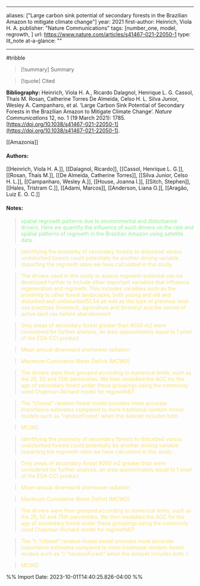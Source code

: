 
---
aliases: ["Large carbon sink potential of secondary forests in the Brazilian Amazon to mitigate climate change"] 
year: 2021 
first-author: Heinrich, Viola H. A.
publisher: "Nature Communications" 
tags: [number_one, model, regrowth, ]
url: https://www.nature.com/articles/s41467-021-22050-1 
type: lit_note
at-a-glance: ""

--- 
#tribble
>[!summary] Summary

>[!quote] Cited

**Bibliography:** Heinrich, Viola H. A., Ricardo Dalagnol, Henrique L. G. Cassol, Thais M. Rosan, Catherine Torres De Almeida, Celso H. L. Silva Junior, Wesley A. Campanharo, et al. ‘Large Carbon Sink Potential of Secondary Forests in the Brazilian Amazon to Mitigate Climate Change’. _Nature Communications_ 12, no. 1 (19 March 2021): 1785. [https://doi.org/10.1038/s41467-021-22050-1](https://doi.org/10.1038/s41467-021-22050-1). 

  [[Amazonia]] 
#### Authors:
[[Heinrich, Viola H. A.]], [[Dalagnol, Ricardo]], [[Cassol, Henrique L. G.]], [[Rosan, Thais M.]], [[De Almeida, Catherine Torres]], [[Silva Junior, Celso H. L.]], [[Campanharo, Wesley A.]], [[House, Joanna I.]], [[Sitch, Stephen]], [[Hales, Tristram C.]], [[Adami, Marcos]], [[Anderson, Liana O.]], [[Aragão, Luiz E. O. C.]]
#### Notes:
 
> <span style="color: #90EE90">spatial regrowth patterns due to environmental and disturbance drivers. Here we quantify the influence of such drivers on the rate and spatial patterns of regrowth in the Brazilian Amazon using satellite data.</span> 

 

 > <span style="color: #F9E076">Identifying the proximity of secondary forests to disturbed versus undisturbed forests could potentially be another driving variable impacting the regrowth rates we have calculated in this study.</span>

 

 > <span style="color: #F9E076">The drivers used in this study to assess regrowth potential can be developed further to include other important variables that influence regeneration and regrowth. This includes variables such as the proximity to other forest landscapes, both young and old and disturbed and undisturbed51,54 as well as the type of previous land-use practices (livestock, agriculture and forestry) and the period of active land use before abandonment</span>

 

 > <span style="color: #F9E076">Only areas of secondary forest greater than 9000 m2 were considered for further analysis, an area approximately equal to 1 pixel of the ESA-CCI product.</span>

 

 > <span style="color: #F9E076">Mean annual downward shortwave radiation</span>

 

 > <span style="color: #F9E076">Maximum Cumulative Water Deficit (MCWD)</span>

 

 > <span style="color: #F9E076">The drivers were then grouped according to numerical limits, such as the 25, 50 and 75th percentiles. We then modelled the AGC for the age of secondary forest under these groupings using the commonly used Chapman-Richard model for regrowth67:</span>

 

 > <span style="color: #F9E076">The “cforest” random-forest model provides more accurate importance estimates compared to more traditional random-forest models such as “randomForest” when the dataset includes both</span>

 

 > <span style="color: #F9E076">MCWD</span>

 

 > <span style="color: #F9E076">Identifying the proximity of secondary forests to disturbed versus undisturbed forests could potentially be another driving variable impacting the regrowth rates we have calculated in this study.</span>

 

 > <span style="color: #F9E076">Only areas of secondary forest 9000 m2 greater than were considered for further analysis, an area approximately equal to 1 pixel of the ESA-CCI product.</span>

 

 > <span style="color: #F9E076">Mean annual downward shortwave radiation</span>

 

 > <span style="color: #F9E076">Maximum Cumulative Water Deficit (MCWD)</span>

 

 > <span style="color: #F9E076">The drivers were then grouped according to numerical limits, such as the 25, 50 and 75th percentiles. We then modelled the AGC for the age of secondary forest under these groupings using the commonly used Chapman-Richard model for regrowth67:</span>

 

 > <span style="color: #F9E076">The “c “cforest” random-forest model provides more accurate importance estimates compared to more traditional random-forest models such as “r “randomForest” when the dataset includes both c</span>

 

 > <span style="color: #F9E076">MCWD</span>

 

%% Import Date: 2023-10-01T14:40:25.826-04:00 %%
